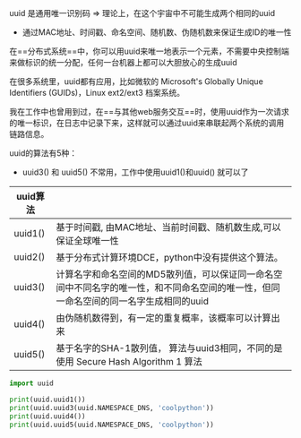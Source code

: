uuid 是通用唯一识别码 => 理论上，在这个宇宙中不可能生成两个相同的uuid

- 通过MAC地址、时间戳、命名空间、随机数、伪随机数来保证生成ID的唯一性



在==分布式系统==中，你可以用uuid来唯一地表示一个元素，不需要中央控制端来做标识的统一分配，任何一台机器上都可以大胆放心的生成uuid



在很多系统里，uuid都有应用，比如微软的 Microsoft's Globally Unique Identifiers (GUIDs)，Linux ext2/ext3 档案系统。

我在工作中也曾用到过，在==与其他web服务交互==时，使用uuid作为一次请求的唯一标识，在日志中记录下来，这样就可以通过uuid来串联起两个系统的调用链路信息。



uuid的算法有5种：

- uuid3() 和 uuid5() 不常用，工作中使用uuid1()和uuid() 就可以了

| uuid算法 |                                                              |
| -------- | ------------------------------------------------------------ |
| uuid1()  | 基于时间戳, 由MAC地址、当前时间戳、随机数生成,可以保证全球唯一性 |
| uuid2()  | 基于分布式计算环境DCE，python中没有提供这个算法。            |
| uuid3()  | 计算名字和命名空间的MD5散列值，可以保证同一命名空间中不同名字的唯一性，和不同命名空间的唯一性，但同一命名空间的同一名字生成相同的uuid |
| uuid4()  | 由伪随机数得到，有一定的重复概率，该概率可以计算出来         |
| uuid5()  | 基于名字的SHA-1散列值， 算法与uuid3相同，不同的是使用 Secure Hash Algorithm 1 算法 |

```python
import uuid

print(uuid.uuid1())
print(uuid.uuid3(uuid.NAMESPACE_DNS, 'coolpython'))
print(uuid.uuid4())
print(uuid.uuid5(uuid.NAMESPACE_DNS, 'coolpython'))
```